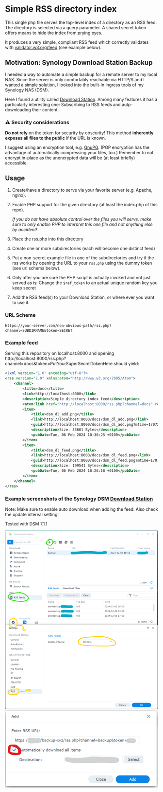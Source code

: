 # Simple RSS directory index

This single php file serves the top-level index of a directory as an RSS feed.
The directory is selected via a query parameter.
A shared secret token offers means to hide the index from prying eyes.

It produces a very simple, compliant RSS feed which correctly validates with
[validator.w3.org/feed](https://validator.w3.org/feed/) (see example below).

## Motivation: Synology Download Station Backup

I needed a way to automate a simple backup for a remote server to my local NAS.
Since the server is only comfortably reachable via HTTP/S and I wanted a simple
solution, I looked into the built-in ingress tools of my Synology NAS (DSM).

Here I found a utility called [Download Station](https://www.synology.com/dsm/packages/DownloadStation).
Among many features it has a particularly interesting one: 
Subscribing to RSS feeds and autp-downloading their content.

### ⚠️ Security considerations

**Do not rely** on the token for security by obscurity!
This method **inherently exposes all files to the public** if the URL is known.

I suggest using an encryption tool, e.g. [GnuPG](https://www.gnupg.org/gph/en/manual/x110.html).
(PGP encryption has the advantage of automatically compressing your files, too.)
Remember to not encrypt in-place as the unencrypted data will be (at least briefly) accessible.

## Usage

1. Create/have a directory to serve via your favorite server (e.g. Apache, nginx).
2. Enable PHP support for the given directory (at least the index.php of this repo).

   *If you do not have absolute control over the files you will serve, make sure to
   only enable PHP to interpret this one file and not anything else by accident!*
3. Place the rss.php into this directory
4. Create one or more subdirectories (each will become one distinct feed)
5. Put a non-secret example file in one of the subdirectories and try if the rss works
   by opening the URL to your `rss.php` using the dummy token (see url schema below). 
6. Only after you are sure the PHP script is actually invoked and not just served as is:
   Change the `$ref_token` to an actual unique random key you keep secret
7. Add the RSS feed(s) to your Download Station, or where ever you want to use it. 

### URL Scheme

    https://your-server.com/non-obvious-path/rss.php?channel=SUBDIRNAME&token=SECRET

### Example feed

Serving this repository on localhost:8000 and opening 
http://localhost:8000/rss.php?channel=docs&token=PutYourSuperSecretTokenHere should yield:

```xml
<?xml version="1.0" encoding="utf-8"?>
<rss version="2.0" xmlns:atom="http://www.w3.org/2005/Atom">
    <channel>
        <title>docs</title>
        <link>http://localhost:8000</link>
        <description>Simple directory index feed</description>
        <atom:link href="http://localhost:8000/rss.php?channel=docs" rel="self" type="application/rss+xml" />
        <item>
            <title>dsm_dl_add.png</title>
            <link>http://localhost:8000/docs/dsm_dl_add.png</link>
            <guid>http://localhost:8000/docs/dsm_dl_add.png?mtime=1707212185</guid>
            <description>Size: 33661 Bytes</description>
            <pubDate>Tue, 06 Feb 2024 10:36:25 +0100</pubDate>
        </item>
        <item>
            <title>dsm_dl_feed.png</title>
            <link>http://localhost:8000/docs/dsm_dl_feed.png</link>
            <guid>http://localhost:8000/docs/dsm_dl_feed.png?mtime=1707211578</guid>
            <description>Size: 199541 Bytes</description>
            <pubDate>Tue, 06 Feb 2024 10:26:18 +0100</pubDate>
        </item>
    </channel>
</rss>
```

### Example screenshots of the Synology DSM [Download Station](https://www.synology.com/dsm/packages/DownloadStation)

Note: Make sure to enable auto download when adding the feed. Also check the update interval setting!

Tested with DSM 7.1.1

![RSS Feed view](docs/dsm_dl_feed.png)
![RSS Feed view](docs/dsm_dl_add.png)
